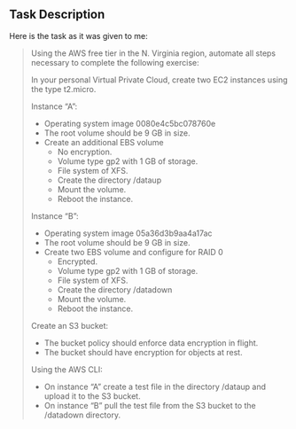 ## Task Description

Here is the task as it was given to me:

> Using the AWS free tier in the N. Virginia region, automate all steps necessary to complete the following exercise:
>
> In your personal Virtual Private Cloud, create two EC2 instances using the type t2.micro.
>
> Instance “A”:
>
> * Operating system image 0080e4c5bc078760e
> * The root volume should be 9 GB in size.
> * Create an additional EBS volume
>   * No encryption.
>   * Volume type gp2 with 1 GB of storage.
>   * File system of XFS.
>   * Create the directory /dataup
>   * Mount the volume.
>   * Reboot the instance.
>
> Instance “B”:
>
> * Operating system image 05a36d3b9aa4a17ac
> * The root volume should be 9 GB in size.
> * Create two EBS volume and configure for RAID 0
>   * Encrypted.
>   * Volume type gp2 with 1 GB of storage.
>   * File system of XFS.
>   * Create the directory /datadown
>   * Mount the volume.
>   * Reboot the instance.
>
> Create an S3 bucket:
>
> * The bucket policy should enforce data encryption in flight.
> * The bucket should have encryption for objects at rest.
>
> Using the AWS CLI:
>
> * On instance “A” create a test file in the directory /dataup and upload it to the S3 bucket.
> * On instance “B” pull the test file from the S3 bucket to the /datadown directory.
